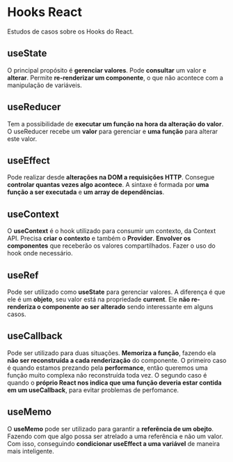 # Hooks React

Estudos de casos sobre os Hooks do React.


## useState
O principal propósito é **gerenciar valores**.
Pode **consultar** um valor e **alterar**.
Permite **re-renderizar um componente**, o que não acontece com a manipulação de variáveis.


## useReducer
Tem a possibilidade de **executar um função na hora da alteração do valor**.
O useReducer recebe um **valor** para gerenciar e **uma função** para alterar este valor.


## useEffect
Pode realizar desde **alterações na DOM a requisições HTTP**.
Consegue **controlar quantas vezes algo acontece**.
A sintaxe é formada por **uma função a ser executada** e **um array de dependências**.


## useContext
O **useContext** é o hook utilizado para consumir um contexto, da Context API.
Precisa **criar o contexto** e também o **Provider**.
**Envolver os componentes** que receberão os valores compartilhados.
Fazer o uso do hook onde necessário.


## useRef
Pode ser utilizado como **useState** para gerenciar valores. A diferença é que ele é um **objeto**, seu valor está na propriedade **current**.
Ele **não re-renderiza o componente ao ser alterado** sendo interessante em alguns casos.


## useCallback
Pode ser utilizado para duas situações.
**Memoriza a função**, fazendo ela **não ser reconstruída a cada renderização** do componente.
O primeiro caso é quando estamos prezando pela **performance**, então queremos uma função muito complexa não reconstruída toda vez.
O segundo caso é quando o **próprio React nos indica que uma função deveria estar contida em um useCallback**, para evitar problemas de perfomance.


## useMemo
O **useMemo** pode ser utilizado para garantir a **referência de um obejto**.
Fazendo com que algo possa ser atrelado a uma referência e não um valor.
Com isso, conseguindo **condicionar useEffect a uma variável** de maneira mais inteligente.